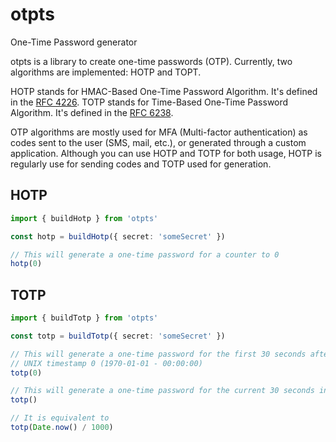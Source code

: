 # otpts

One-Time Password generator

otpts is a library to create one-time passwords (OTP). Currently, two algorithms are implemented: HOTP and TOPT.

HOTP stands for HMAC-Based One-Time Password Algorithm. It's defined in the [RFC 4226](https://tools.ietf.org/html/rfc4226).
TOTP stands for Time-Based One-Time Password Algorithm. It's defined in the [RFC 6238](https://tools.ietf.org/html/rfc6238).

OTP algorithms are mostly used for MFA (Multi-factor authentication) as codes sent to the user (SMS, mail, etc.), or generated through a custom application.
Although you can use HOTP and TOTP for both usage, HOTP is regularly use for sending codes and TOTP used for generation.

## HOTP

```ts
import { buildHotp } from 'otpts'

const hotp = buildHotp({ secret: 'someSecret' })

// This will generate a one-time password for a counter to 0
hotp(0)
```

## TOTP

```ts
import { buildTotp } from 'otpts'

const totp = buildTotp({ secret: 'someSecret' })

// This will generate a one-time password for the first 30 seconds after the
// UNIX timestamp 0 (1970-01-01 - 00:00:00)
totp(0)

// This will generate a one-time password for the current 30 seconds interval
totp()

// It is equivalent to
totp(Date.now() / 1000)
```
